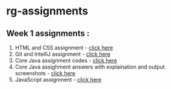 # rg-assignments

## Week 1 assignments :
1. HTML and CSS assignment - [click here](https://github.com/HC-Srihari/rg-assignments/tree/main/html-css-task)
2. Git and IntelliJ assignment - [click here](https://github.com/HC-Srihari/rg-assignments/blob/main/git-intellij-asignment-solution/H%20C%20Srihari%20-%20Git%20%26%20IntelliJ%20Solutions.pdf)
3. Core Java assignment codes - [click here](https://github.com/HC-Srihari/rg-assignments/tree/main/java%20codes/src/week1/coreJava)
4. Core Java assighment answers with explaination and output screenshots - [click here](https://github.com/HC-Srihari/rg-assignments/blob/main/java%20codes/Core%20Java%20assignment%20solutions.pdf)
5. JavaScript assignment - [click here](https://github.com/HC-Srihari/rg-assignments/tree/main/javascript-assignment)
